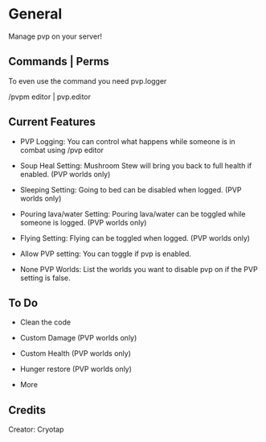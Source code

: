 # General
Manage pvp on your server!

## Commands | Perms
To even use the command you need pvp.logger

/pvpm editor | pvp.editor

## Current Features
- PVP Logging: You can control what happens while someone is in combat using /pvp editor

- Soup Heal Setting: Mushroom Stew will bring you back to full health if enabled. (PVP worlds only)

- Sleeping Setting: Going to bed can be disabled when logged. (PVP worlds only)

- Pouring lava/water Setting: Pouring lava/water can be toggled while someone is logged. (PVP worlds only)

- Flying Setting: Flying can be toggled when logged. (PVP worlds only)

- Allow PVP setting: You can toggle if pvp is enabled.

- None PVP Worlds: List the worlds you want to disable pvp on if the PVP setting is false.

## To Do
- Clean the code

- Custom Damage (PVP worlds only)

- Custom Health (PVP worlds only)

- Hunger restore (PVP worlds only)

- More

## Credits
Creator: Cryotap
